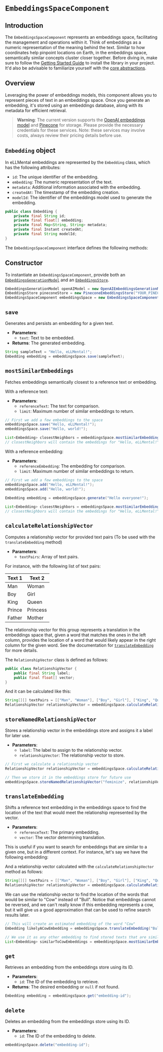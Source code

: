 # `EmbeddingsSpaceComponent`

## Introduction

The `EmbeddingsSpaceComponent` represents an embeddings space, facilitating the management and operations within it. Think of embeddings as a numeric representation of the meaning behind the text. Similar to how coordinates help pinpoint locations on Earth, in the embeddings space, semantically similar concepts cluster closer together. Before diving in, make sure to follow the [Getting Started Guide](../02_getting_started.md) to install the library in your project. It'd also be advisable to familiarize yourself with the [core abstractions](01_core_abstractions.md).

## Overview

Leveraging the power of embeddings models, this component allows you to represent pieces of text in an embeddings space. Once you generate an embedding, it's stored using an embeddings database, along with its metadata for efficient retrieval.

[//]: # (TODO: Highlight this as a warning message in Docusaurus)
> **Warning**: The current version supports the [OpenAI embeddings model](https://platform.openai.com/docs/guides/embeddings) and [Pinecone](https://www.pinecone.io) for storage. Please provide the necessary credentials for these services. Note: these services may involve costs, always review their pricing details before use.

## `Embedding` object

In eLLMental embeddings are represented by the `Embedding` class, which has the following attributes:

- `id`: The unique identifier of the embedding.
- `embedding`: The numeric representation of the text.
- `metadata`: Additional information associated with the embedding.
- `createdAt`: The timestamp of the embedding creation.
- `modelId`: The identifier of the embeddings model used to generate the embedding.

```java
public class Embedding {
    private final String id;
    private final float[] embedding;
    private final Map<String, String> metadata;
    private final Instant createdAt;
    private final String modelId;
}
```

The `EmbeddingsSpaceComponent` interface defines the following methods:

## Constructor

To instantiate an `EmbeddingsSpaceComponent`, provide both an [`EmbeddingsGenerationModel`](01_core_abstractions.md#embeddingsgenerationmodel) and an [`EmbeddingsStore`](01_core_abstractions.md#embeddingsstore).

```java
EmbeddingsGenerationModel openAIModel = new OpenAIEmbeddingsGenerationModel("YOUR_OPENAI_API_KEY");
EmbeddingsStore pineconeStore = new PineconeEmbeddingsStore("YOUR_PINECONE_URL", "YOUR_PINECONE_API_KEY", "YOUR_PINECONE_SPACE");
EmbeddingsSpaceComponent embeddingsSpace = new EmbeddingsSpaceComponent(openAIModel, pineconeStore);
```

## `save`

Generates and persists an embedding for a given text.

- **Parameters**:
    - `text`: Text to be embedded.
- **Returns**: The generated embedding.

```java
String sampleText = "Hello, eLLMental!";
Embedding embedding = embeddingsSpace.save(sampleText);
```

## `mostSimilarEmbeddings`

Fetches embeddings semantically closest to a reference text or embedding.

With a reference text:

- **Parameters**:
    - `referenceText`: The text for comparison.
    - `limit`: Maximum number of similar embeddings to return.

```java
// First we add a few embeddings to the space
embeddingsSpace.save("Hello, eLLMental!");
embeddingsSpace.save("Hello, world!");

List<Embedding> closestNeighbors = embeddingsSpace.mostSimilarEmbeddings("Greetings!", 3);
// closestNeighbors will contain the embeddings for "Hello, eLLMental!" and "Hello, world!"
```

With a reference embedding:

- **Parameters**:
    - `referenceEmbedding`: The embedding for comparison.
    - `limit`: Maximum number of similar embeddings to return.

```java
// First we add a few embeddings to the space
embeddingsSpace.add("Hello, eLLMental!");
embeddingsSpace.add("Hello, world!");
        
Embedding embedding = embeddingsSpace.generate("Hello everyone!");

List<Embedding> closestNeighbors = embeddingsSpace.mostSimilarEmbeddings(embedding, 3);
// closestNeighbors will contain the embeddings for "Hello, eLLMental!" and "Hello, world!"
```

## `calculateRelationshipVector`

Computes a relationship vector for provided text pairs (To be used with the `translateEmbedding` method)

- **Parameters**:
    - `textPairs`: Array of text pairs.

For instance, with the following list of text pairs:

| Text 1 | Text 2 |
|--------|--------|
| Man    | Woman  |
| Boy    | Girl   |
| King   | Queen  |
| Prince | Princess |
| Father | Mother |

The relationship vector for this group represents a translation in the embeddings space that, given a word that matches the ones in the left column, provides the location of a word that would likely appear in the right column for the given word. See the documentation for [`translateEmbedding`](#translateEmbedding) for more details.

The `RelationshipVector` class is defined as follows:

```java
public class RelationshipVector {
    public final String label;
    public final float[] vector;
}
```

And it can be calculated like this:

```java
String[][] textPairs = [["Man", "Woman"], ["Boy", "Girl"], ["King", "Queen"], ["Prince", "Princess"], ["Father", "Mother"]];
RelationshipVector relationshipVector = embeddingsSpace.calculateRelationshipVector(textPairs);
```

## `storeNamedRelationshipVector`

Stores a relationship vector in the embeddings store and assigns it a label for later use.

- **Parameters**:
    - `label`: The label to assign to the relationship vector.
    - `relationshipVector`: The relationship vector to store.
    

```java
// First we calculate a relationship vector
RelationshipVector relationshipVector = embeddingsSpace.calculateRelationshipVector(textPairs);

// Then we store it in the embeddings store for future use
embeddingsSpace.storeNamedRelationshipVector("feminize", relationshipVector);
```

## `translateEmbedding`

Shifts a reference text embedding in the embeddings space to find the location of the text that would meet the relationship represented by the vector.

- **Parameters**:
    - `referenceText`: The primary embedding.
    - `vector`: The vector determining translation.

This is useful if you want to search for embeddings that are similar to a given one, but in a different context. For instance, let's say we have the following embedding:

And a relationship vector calculated with the `calculateRelationshipVector` method as follows:

```java
String[][] textPairs = [["Man", "Woman"], ["Boy", "Girl"], ["King", "Queen"], ["Prince", "Princess"], ["Father", "Mother"]];
RelationshipVector relationshipVector = embeddingsSpace.calculateRelationshipVector(textPairs);
```

We can use the relationship vector to find the location of the words that would be similar to "Cow" instead of "Bull". Notice that embeddings cannot be reversed, and we can't really know if this embedding represents a cow, but it will give us a good approximation that can be used to refine search results later.

```java
// This will create an estimated embedding of the word "Cow"
Embedding likelyACowEmbedding = embeddingsSpace.translateEmbedding("Bull", relationshipVector);

// We use it as any other embedding to find stored texts that are similar to "Cow"
List<Embedding> similarToCowEmbeddings = embeddingsSpace.mostSimilarEmbeddings(likelyACowEmbedding, 5);
```

## `get`

Retrieves an embedding from the embeddings store using its ID.

- **Parameters**:
    - `id`: The ID of the embedding to retrieve.
- **Returns**: The desired embedding or `null` if not found.

```java
Embedding embedding = embeddingsSpace.get("embedding-id");
```

## `delete`

Deletes an embedding from the embeddings store using its ID.

- **Parameters**:
    - `id`: The ID of the embedding to delete.

```java
embeddingsSpace.delete("embedding-id");
```